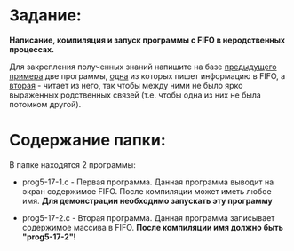 # Задание:

**Написание, компиляция и запуск программы с FIFO в неродственных процессах.**

Для закрепления полученных знаний напишите на базе [предыдущего примера](http://asu.cs.nstu.ru/~evgen/05/stud/05-4c.html) две программы, [одна](https://github.com/VolkovYury/Eltex.module3/blob/0fc50cf357f64e5bfd0e7c096e0b4ebbda969283/Assignment%205-17/prog5-17-2.c) из которых пишет информацию в FIFO, а [вторая](https://github.com/VolkovYury/Eltex.module3/blob/0fc50cf357f64e5bfd0e7c096e0b4ebbda969283/Assignment%205-17/prog5-17-1.c) - читает из него, так чтобы между ними не было ярко выраженных родственных связей (т.е. чтобы одна из них не была потомком другой).

# Содержание папки:

В папке находятся 2 программы:

- prog5-17-1.c - Первая программа. Данная программа выводит на экран содержимое FIFO. После компиляции может иметь любое имя. **Для демонстрации необходимо запускать эту программу**  

- prog5-17-2.c - Вторая программа. Данная программа записывает содержимое массива в FIFO. **После компиляции имя должно быть "prog5-17-2"!**
